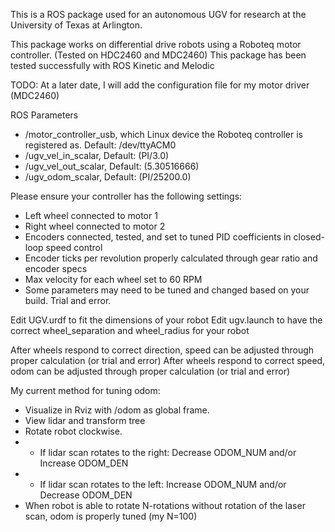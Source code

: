 This is a ROS package used for an autonomous UGV for research at the University of Texas at Arlington.

This package works on differential drive robots using a Roboteq motor controller. (Tested on HDC2460 and MDC2460)
This package has been tested successfully with ROS Kinetic and Melodic

TODO: At a later date, I will add the configuration file for my motor driver (MDC2460)

ROS Parameters
* /motor_controller_usb, which Linux device the Roboteq controller is registered as. Default: /dev/ttyACM0
* /ugv_vel_in_scalar, Default: (PI/3.0)
* /ugv_vel_out_scalar, Default: (5.30516666)
* /ugv_odom_scalar, Default: (PI/25200.0)
        
Please ensure your controller has the following settings:
* Left wheel connected to motor 1
* Right wheel connected to motor 2
* Encoders connected, tested, and set to tuned PID coefficients in closed-loop speed control
* Encoder ticks per revolution properly calculated through gear ratio and encoder specs
* Max velocity for each wheel set to 60 RPM
* Some parameters may need to be tuned and changed based on your build. Trial and error.

Edit UGV.urdf to fit the dimensions of your robot
Edit ugv.launch to have the correct wheel_separation and wheel_radius for your robot

After wheels respond to correct direction, speed can be adjusted through proper calculation (or trial and error)
After wheels respond to correct speed, odom can be adjusted through proper calculation (or trial and error)

My current method for tuning odom:
* Visualize in Rviz with /odom as global frame.
* View lidar and transform tree
* Rotate robot clockwise.
* * If lidar scan rotates to the right: Decrease ODOM_NUM and/or Increase ODOM_DEN
* * If lidar scan rotates to the left:  Increase ODOM_NUM and/or Decrease ODOM_DEN
* When robot is able to rotate N-rotations without rotation of the laser scan, odom is properly tuned (my N=100)
